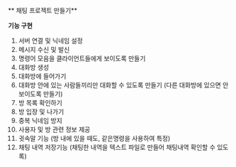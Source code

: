 ** 채팅 프로젝트 만들기**

**기능 구현**
1. 서버 연결 및 닉네임 설정
2. 메시지 수신 및 발신
3. 명령어 모음을 클라이언트들에게 보이도록 만들기
4. 대화방 생성
5. 대화방에 들어가기
6. 대화방 안에 있는 사람들끼리만 대화할 수 있도록 만들기 (다른 대화방에 있으면 안보이도록 만들기)
7. 방 목록 확인하기
8. 방 입장 및 나가기
9. 중복 닉네임 방지
10. 사용자 및 방 관련 정보 제공
11. 귓속말 기능 (방 내에 있을 때도, 같은명령을 사용하여 특정)
12. 채팅 내역 저장기능 (채팅한 내역을 텍스트 파일로 만들어 채팅내역 확인할 수 있도록)
